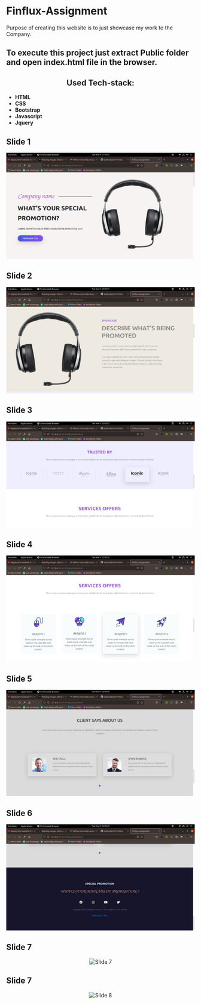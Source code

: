# Finflux-Assignment
Purpose of creating this website is to just showcase my work to the Company. 



## To execute this project just extract Public folder and open index.html file in the browser.


<h2 align ="center">
Used Tech-stack:
</h2>
<ul>
  <li><b>HTML</b> </li>
  <li><b>CSS</b></li>
  <li><b>Bootstrap</b></li>
  <li><b>Javascript</b></li>
  <li><b>Jquery</b></li>
  </ul>
  
<div align="center">
  <h2 align ="left"> Slide 1 </h2>
  
  <img alt="Slide 1" src="./Screenshots/1.png" />
</div>
<div align="center">
  <h2 align ="left"> Slide 2 </h2>
 
  <img alt="Slide 2" src="./Screenshots/2.png" />
</div>
<div align="center">
  <h2 align ="left"> Slide 3 </h2>
  
  <img alt="Slide 3" src="./Screenshots/3.png" />
</div>
<div align="center">
  <h2 align ="left"> Slide 4 </h2>
  
  <img alt="Slide 4" src="./Screenshots/4.png" />
</div>

<div align="center">
  <h2 align ="left"> Slide 5 </h2>
  
  <img alt="Slide 5" src="./Screenshots/5.png" />
</div>

<div align="center">
  <h2 align ="left"> Slide 6 </h2>
  
  <img alt="Slide 6" src="./Screenshots/6.png" />
</div>
<div align="center">
  <h2 align ="left"> Slide 7 </h2>
 
  <img alt="Slide 7" src="./Screenshots/7.png" />
</div>
<div align="center">
  <h2 align ="left"> Slide 7  </h2> 
  
  <img alt="Slide 8" src="./Screenshots/8.png" />
</div>
